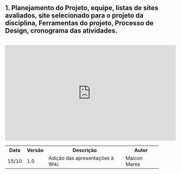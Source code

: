 ## 1. Planejamento do Projeto, equipe, listas de sites avaliados, site selecionado para o projeto da disciplina, Ferramentas do projeto, Processo de Design, cronograma das atividades.
<br>
<iframe width="560" height="315" src="https://www.youtube.com/embed/mnBL68wwNSw" frameborder="0" allow="accelerometer; autoplay; clipboard-write; encrypted-media; gyroscope; picture-in-picture" allowfullscreen></iframe>

<table>
  <tr>
    <th>Data</th>
    <th>Versão</th>
    <th>Descrição</th>
    <th>Autor</th>
  </tr>
  <tr>
    <td>15/10</td>
    <td>1.0</td>
    <td>Adição das apresentações à Wiki.</td>
    <td>Maicon Mares</td>
  </tr>
</table>